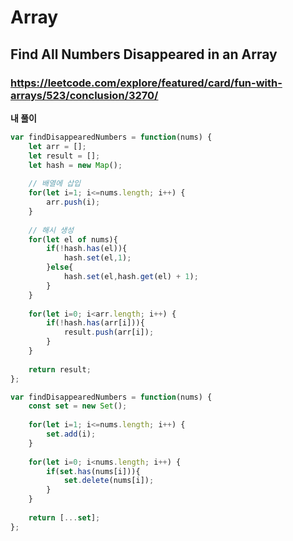 # Array

## Find All Numbers Disappeared in an Array

### https://leetcode.com/explore/featured/card/fun-with-arrays/523/conclusion/3270/

**내 풀이**

```js
var findDisappearedNumbers = function(nums) {
    let arr = [];
    let result = [];
    let hash = new Map();
    
    // 배열에 삽입
    for(let i=1; i<=nums.length; i++) {
        arr.push(i);
    }
    
    // 해시 생성
    for(let el of nums){
        if(!hash.has(el)){
            hash.set(el,1);
        }else{
            hash.set(el,hash.get(el) + 1);
        }
    }
    
    for(let i=0; i<arr.length; i++) {
        if(!hash.has(arr[i])){
            result.push(arr[i]);
        }
    }
    
    return result;
};
```

```js
var findDisappearedNumbers = function(nums) {
    const set = new Set();
    
    for(let i=1; i<=nums.length; i++) {
        set.add(i);
    }
    
    for(let i=0; i<nums.length; i++) {
        if(set.has(nums[i])){
            set.delete(nums[i]);
        }
    }
    
    return [...set];
};
```